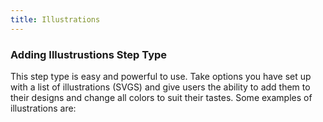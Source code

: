 ```yaml
---
title: Illustrations
---
```


### Adding Illustrustions Step Type
This step type is easy and powerful to use. Take options you have set up with a list of illustrations (SVGS) and give users the ability to add them to their designs and change all colors to suit their tastes. Some examples of illustrations are: 